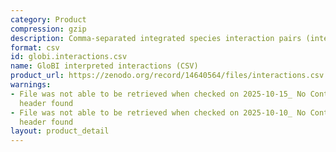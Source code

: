 ```yaml
---
category: Product
compression: gzip
description: Comma-separated integrated species interaction pairs (interpreted names)
format: csv
id: globi.interactions.csv
name: GloBI interpreted interactions (CSV)
product_url: https://zenodo.org/record/14640564/files/interactions.csv.gz
warnings:
- File was not able to be retrieved when checked on 2025-10-15_ No Content-Length
  header found
- File was not able to be retrieved when checked on 2025-10-10_ No Content-Length
  header found
layout: product_detail
---
```

